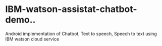 # IBM-watson-assistat-chatbot-demo..
Android implementation of Chatbot, Text to speech, Speech to text using IBM watson cloud service
